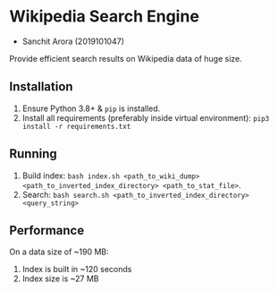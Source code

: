 # Wikipedia Search Engine

- Sanchit Arora (2019101047)

Provide efficient search results on Wikipedia data of huge size.

## Installation

1. Ensure Python 3.8+ & `pip` is installed.
2. Install all requirements (preferably inside virtual environment): `pip3 install -r requirements.txt`

## Running

1. Build index: `bash index.sh <path_to_wiki_dump> <path_to_inverted_index_directory> <path_to_stat_file>`.
2. Search: `bash search.sh <path_to_inverted_index_directory> <query_string>`

## Performance

On a data size of ~190 MB:

1. Index is built in ~120 seconds
2. Index size is ~27 MB

